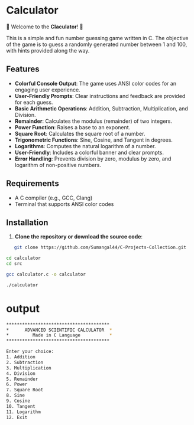 # Calculator 

🎉 Welcome to the **Claculator**! 🎉

This is a simple and fun number guessing game written in C. The objective of the game is to guess a randomly generated number between 1 and 100, with hints provided along the way.

## Features

- **Colorful Console Output**: The game uses ANSI color codes for an engaging user experience.
- **User-Friendly Prompts**: Clear instructions and feedback are provided for each guess.
- **Basic Arithmetic Operations**: Addition, Subtraction, Multiplication, and Division.
- **Remainder**: Calculates the modulus (remainder) of two integers.
- **Power Function**: Raises a base to an exponent.
- **Square Root**: Calculates the square root of a number.
- **Trigonometric Functions**: Sine, Cosine, and Tangent in degrees.
- **Logarithms**: Computes the natural logarithm of a number.
- **User-Friendly**: Includes a colorful banner and clear prompts.
- **Error Handling**: Prevents division by zero, modulus by zero, and logarithm of non-positive numbers.

## Requirements

- A C compiler (e.g., GCC, Clang)
- Terminal that supports ANSI color codes

## Installation

1. **Clone the repository or download the source code**:
```bash
   git clone https://github.com/Sumangal44/C-Projects-Collection.git
```
```bash
cd calculator 
cd src
```
```bash
gcc calculator.c -o calculator
```

```bash
./calculator
```
# output
```bash
***************************************
*      ADVANCED SCIENTIFIC CALCULATOR  *
*         Made in C Language           *
***************************************

Enter your choice:
1. Addition
2. Subtraction
3. Multiplication
4. Division
5. Remainder
6. Power
7. Square Root
8. Sine
9. Cosine
10. Tangent
11. Logarithm
12. Exit

```
